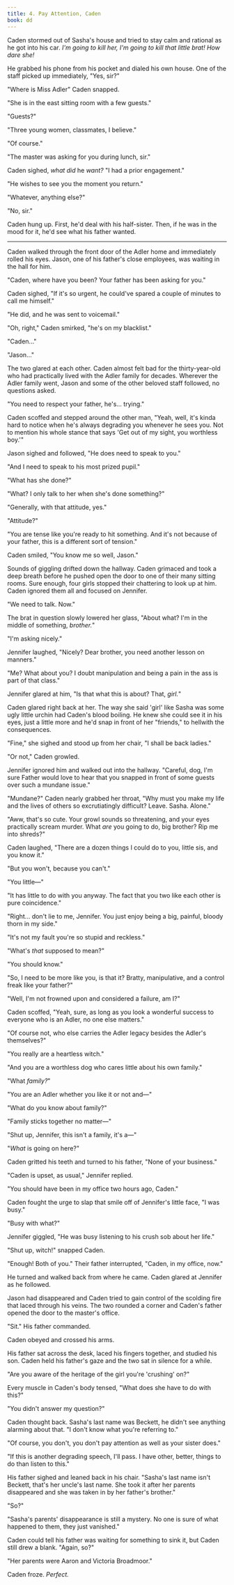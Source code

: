 ```yaml
---
title: 4. Pay Attention, Caden
book: dd
---
```

Caden stormed out of Sasha's house and tried to stay calm and rational as he got into his car. *I'm going to kill her, I'm going to kill that little brat! How dare she!*

He grabbed his phone from his pocket and dialed his own house. One of the staff picked up immediately, "Yes, sir?"

"Where is Miss Adler" Caden snapped.

"She is in the east sitting room with a few guests."

"Guests?"

"Three young women, classmates, I believe."

"Of course."

"The master was asking for you during lunch, sir."

Caden sighed, *what did* he *want?* "I had a prior engagement."

"He wishes to see you the moment you return."

"Whatever, anything else?"

"No, sir."

Caden hung up. First, he'd deal with his half-sister. Then, if he was in the mood for it, he'd see what his father wanted.

---

Caden walked through the front door of the Adler home and immediately rolled his eyes. Jason, one of his father's close employees, was waiting in the hall for him.

"Caden, where have you been? Your father has been asking for you."

Caden sighed, "If it's so urgent, he could've spared a couple of minutes to call me himself."

"He did, and he was sent to voicemail."

"Oh, right," Caden smirked, "he's on my blacklist."

"Caden..."

"Jason..."

The two glared at each other. Caden almost felt bad for the thirty-year-old who had practically lived with the Adler family for decades. Wherever the Adler family went, Jason and some of the other beloved staff followed, no questions asked.

"You need to respect your father, he's... trying."

Caden scoffed and stepped around the other man, "Yeah, well, it's kinda hard to notice when he's always degrading you whenever he sees you. Not to mention his whole stance that says 'Get out of my sight, you worthless boy.'"

Jason sighed and followed, "He does need to speak to you."

"And I need to speak to his most prized pupil."

"What has she done?"

"What? I only talk to her when she's done something?"

"Generally, with that attitude, yes."

"Attitude?"

"You are tense like you're ready to hit something. And it's not because of your father, this is a different sort of tension."

Caden smiled, "You know me so well, Jason."

Sounds of giggling drifted down the hallway. Caden grimaced and took a deep breath before he pushed open the door to one of their many sitting rooms. Sure enough, four girls stopped their chattering to look up at him. Caden ignored them all and focused on Jennifer.

"We need to talk. Now."

The brat in question slowly lowered her glass, "About what? I'm in the middle of something, *brother.*"

"I'm asking nicely."

Jennifer laughed, "Nicely? Dear brother, you need another lesson on manners."

"Me? What about you? I doubt manipulation and being a pain in the ass is part of that class."

Jennifer glared at him, "Is that what this is about? That, *girl.*"

Caden glared right back at her. The way she said 'girl' like Sasha was some ugly little urchin had Caden's blood boiling. He knew she could see it in his eyes, just a little more and he'd snap in front of her "friends," to hellwith the consequences.

"Fine," she sighed and stood up from her chair, "I shall be back ladies."

"Or not," Caden growled.

Jennifer ignored him and walked out into the hallway. "Careful, dog, I'm sure Father would love to hear that you snapped in front of some guests over such a mundane issue."

"Mundane?" Caden nearly grabbed her throat, "Why must you make my life and the lives of others so excrutiatingly difficult? Leave. Sasha. Alone."

"Aww, that's so cute. Your growl sounds so threatening, and your eyes practically scream murder. What *are* you going to do, big brother? Rip me into shreds?"

Caden laughed, "There are a dozen things I could do to you, little sis, and you know it."

"But you won't, because you can't."

"You little―"

"It has little to do with you anyway. The fact that you two like each other is pure coincidence."

"Right... don't lie to me, Jennifer. You just enjoy being a big, painful, bloody thorn in my side."

"It's not my fault you're so stupid and reckless."

"What's *that* supposed to mean?"

"You should know."

"So, I need to be more like you, is that it? Bratty, manipulative, and a control freak like your father?"

"Well, I'm not frowned upon and considered a failure, am I?"

Caden scoffed, "Yeah, sure, as long as you look a wonderful success to everyone who is an Adler, no one else matters."

"Of course not, who else carries the Adler legacy besides the Adler's themselves?"

"You really are a heartless witch."

"And you are a worthless dog who cares little about his own family."

"What *family?*"

"You are an Adler whether you like it or not and―"

"What do you know about family?"

"Family sticks together no matter―"

"Shut up, Jennifer, this isn't a family, it's a―"

"*What* is going on here?"

Caden gritted his teeth and turned to his father, "None of your business."

"Caden is upset, as usual," Jennifer replied.

"You should have been in my office two hours ago, Caden."

Caden fought the urge to slap that smile off of Jennifer's little face, "I was busy."

"Busy with what?"

Jennifer giggled, "He was busy listening to his crush sob about her life."

"Shut up, witch!" snapped Caden.

"Enough! Both of you." Their father interrupted, "Caden, in my office, now."

He turned and walked back from where he came. Caden glared at Jennifer as he followed.

Jason had disappeared and Caden tried to gain control of the scolding fire that laced through his veins. The two rounded a corner and Caden's father opened the door to the master's office.

"Sit." His father commanded.

Caden obeyed and crossed his arms.

His father sat across the desk, laced his fingers together, and studied his son. Caden held his father's gaze and the two sat in silence for a while.

"Are you aware of the heritage of the girl you're 'crushing' on?"

Every muscle in Caden's body tensed, "What does she have to do with this?"

"You didn't answer my question?"

Caden thought back. Sasha's last name was Beckett, he didn't see anything alarming about that. "I don't know what you're referring to."

"Of course, you don't, you don't pay attention as well as your sister does."

"If this is another degrading speech, I'll pass. I have other, better, things to do than listen to this."

His father sighed and leaned back in his chair. "Sasha's last name isn't Beckett, that's her uncle's last name. She took it after her parents disappeared and she was taken in by her father's brother."

"So?"

"Sasha's parents' disappearance is still a mystery. No one is sure of what happened to them, they just vanished."

Caden could tell his father was waiting for something to sink it, but Caden still drew a blank. "Again, so?"

"Her parents were Aaron and Victoria Broadmoor."

Caden froze. *Perfect.*

